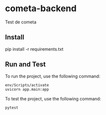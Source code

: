 # cometa-backend
Test de cometa

## Install
pip install -r requirements.txt
## Run and Test
To run the project, use the following command:
```bash
env/Scripts/activate 
uvicorn app.main:app 
```
To test the project, use the following command:
```bash
pytest
```

